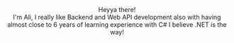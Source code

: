 
<div id="header" align="center">
Heyya there!
</div>
<div align="center">
  I'm Ali, I really like Backend and Web API development also with having almost close to 6 years of learning experience with C# I believe .NET is the way!
</div>
